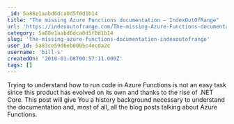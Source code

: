 ```yaml
---
_id: 5a88e1aabd6dca0d5f0d1b14
title: "The missing Azure Functions documentation – IndexOutOfRange"
url: 'https://indexoutofrange.com/The-missing-Azure-Functions-documentation/'
category: 5a88e1aabd6dca0d5f0d1b14
slug: 'the-missing-azure-functions-documentation-indexoutofrange'
user_id: 5a83ce59d6eb0005c4ecda2c
username: 'bill-s'
createdOn: '2018-01-08T00:57:11.000Z'
tags: []
---
```


Trying to understand how to run code in Azure Functions is not an easy task since this product has evolved on its own and thanks to the rise of .NET Core. This post will give You a history background necessary to understand the documentation and, most of all, all the blog posts talking about Azure Functions.
